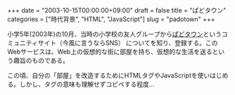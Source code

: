 +++
date = "2003-10-15T00:00:00+09:00"
draft = false
title = "ぱどタウン"
categories = ["時代背景", "HTML", "JavaScript"]
slug = "padotown"
+++

小学5年(2003年)の10月、当時の小学校の友人グループから[ぱどタウン](http://www.padotown.net/)というコミュニティサイト（今風に言うならSNS）
についてを知り、登録する。このWebサービスは、Web上の仮想的な街に部屋を持ち、仮想的な生活を送るという趣旨のものである。

この頃、自分の「部屋」を改造するためにHTMLタグやJavaScriptを使いはじめる。しかし、タグの意味も理解せずコピペする程度...
